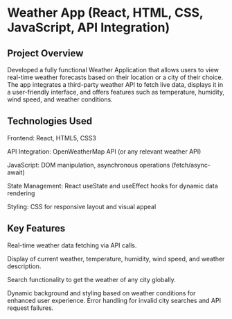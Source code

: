 # Weather App (React, HTML, CSS, JavaScript, API Integration)

## Project Overview 

  Developed a fully functional Weather Application that allows users to view real-time weather forecasts based on their location or a city of their choice. The app integrates a third-party 
  weather API to fetch live data, displays it in a user-friendly interface, and offers features such as temperature, humidity, wind speed, and weather conditions.

## Technologies Used

  Frontend: React, HTML5, CSS3
  
  API Integration: OpenWeatherMap API (or any relevant weather API)
  
  JavaScript: DOM manipulation, asynchronous operations (fetch/async-await)
  
  State Management: React useState and useEffect hooks for dynamic data rendering
  
  Styling: CSS for responsive layout and visual appeal 

## Key Features

Real-time weather data fetching via API calls.

Display of current weather, temperature, humidity, wind speed, and weather description.

Search functionality to get the weather of any city globally.

Dynamic background and styling based on weather conditions for enhanced user experience.
Error handling for invalid city searches and API request failures.


